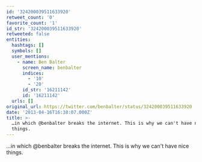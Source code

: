 ```yaml
---
id: '324200039511633920'
retweet_count: '0'
favorite_count: '1'
id_str: '324200039511633920'
retweeted: false
entities:
  hashtags: []
  symbols: []
  user_mentions:
    - name: Ben Balter
      screen_name: benbalter
      indices:
        - '10'
        - '20'
      id_str: '16211142'
      id: '16211142'
  urls: []
original_url: https://twitter.com/benbalter/status/324200039511633920
date: '2013-04-16T16:38:07.000Z'
title: >-
  …in which @benbalter breaks the internet. This is why we can't have nice
  things.
---
```


…in which @benbalter breaks the internet. This is why we can't have nice things.